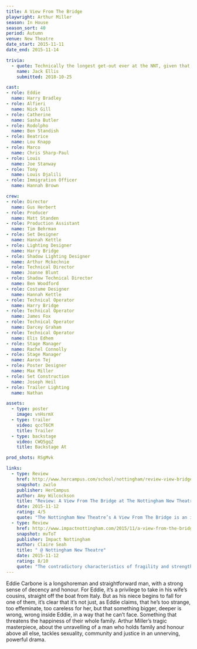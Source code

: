 ```yaml
---
title: A View From The Bridge
playwright: Arthur Miller
season: In House
season_sort: 40
period: Autumn
venue: New Theatre
date_start: 2015-11-11
date_end: 2015-11-14

trivia:
  - quote: Technically the longest get-out ever at the NNT, given that Callum Walker and I only got the set apart properly nearly two years after closing night
    name: Jack Ellis
    submitted: 2018-10-25

cast:
- role: Eddie
  name: Harry Bradley
- role: Alfieri
  name: Nick Gill
- role: Catherine
  name: Sasha Butler
- role: Rodolpho
  name: Ben Standish
- role: Beatrice
  name: Lou Knapp
- role: Marco
  name: Chris Sharp-Paul
- role: Louis
  name: Joe Stanway
- role: Tony
  name: Louis Djalili
- role: Immigration Officer
  name: Hannah Brown

crew:
- role: Director
  name: Gus Herbert
- role: Producer
  name: Matt Standen
- role: Production Assistant
  name: Tim Behrman
- role: Set Designer
  name: Hannah Kettle
- role: Lighting Designer
  name: Harry Bridge
- role: Shadow Lighting Designer
  name: Arthur Mckechnie
- role: Technical Director
  name: Joanne Blunt
- role: Shadow Technical Director
  name: Ben Woodford
- role: Costume Designer
  name: Hannah Kettle
- role: Technical Operator
  name: Harry Bridge
- role: Technical Operator
  name: James Fox
- role: Technical Operator
  name: Darcey Graham
- role: Technical Operator
  name: Elis Edhem
- role: Stage Manager
  name: Rachel Connolly
- role: Stage Manager
  name: Aaron Tej
- role: Poster Designer
  name: Max Miller
- role: Set Construction
  name: Joseph Heil
- role: Trailer Lighting
  name: Nathan

assets:
  - type: poster
    image: vnHsrmX
  - type: trailer
    video: qccT6CM
    title: Trailer
  - type: backstage
    video: CWQ5gqZ
    title: Backstage At

prod_shots: RSgMvk

links:
  - type: Review
    href: http://www.hercampus.com/school/nottingham/review-view-bridge-nottingham-new-theatre
    snapshot: zwzlo
    publisher: HerCampus
    author: Amy Wilcockson
    title: "Review: A View From The Bridge at The Nottingham New Theatre"
    date: 2015-11-12
    rating: 4/5
    quote: "The Nottingham New Theatre’s A View From The Bridge is an innovative and diverse performance which challenges period conventions and attempts to put a new and exciting twist on an old classic – something the New Theatre does extremely well, time and time again. "
  - type: Review
    href: http://www.impactnottingham.com/2015/11/a-view-from-the-bridge-nottingham-new-theatre/
    snapshot: mvToT
    publisher: Impact Nottingham
    author: Claire Seah
    title: " @ Nottingham New Theatre"
    date: 2015-11-12
    rating: 8/10
    quote: "The contradictory characteristics of fragility and strength portrayed accurately by both Sasha Butler and Lou Knapp in their respective roles is impressive."
---
```


Eddie Carbone is a longshoreman and straightforward man, with a strong sense of decency and honour. For Eddie, it’s a privilege to take in his wife’s cousins, straight off the boat from Italy. But as his niece begins to fall for one of them, it’s clear that it’s not just, as Eddie claims, that he’s too strange, too effeminate, too careless for her, but that something bigger, deeper is wrong, wrong inside Eddie, in a way that he can’t face. Something that threatens the happiness of their whole family. Arthur Miller’s tragic masterpiece, about the unravelling of a man who holds family and honour above all else, tackles sexuality, community and justice in an unnerving, powerful drama.
